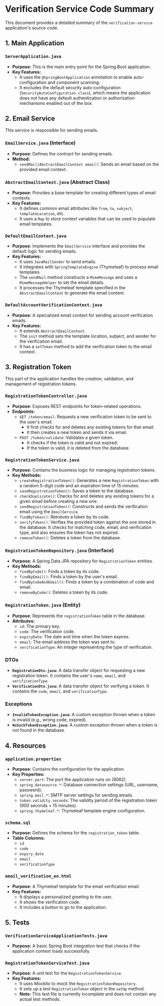 # Verification Service Code Summary

This document provides a detailed summary of the `verification-service` application's source code.

## 1. Main Application

### `ServerApplication.java`

*   **Purpose:** This is the main entry point for the Spring Boot application.
*   **Key Features:**
    *   It uses the `@SpringBootApplication` annotation to enable auto-configuration and component scanning.
    *   It excludes the default security auto-configuration (`SecurityAutoConfiguration.class`), which means the application does not have any default authentication or authorization mechanisms enabled out of the box.

## 2. Email Service

This service is responsible for sending emails.

### `EmailService.java` (Interface)

*   **Purpose:** Defines the contract for sending emails.
*   **Method:**
    *   `sendMail(AbstractEmailContext email)`: Sends an email based on the provided email context.

### `AbstractEmailContext.java` (Abstract Class)

*   **Purpose:** Provides a base template for creating different types of email contexts.
*   **Key Features:**
    *   It defines common email attributes like `from`, `to`, `subject`, `templateLocation`, etc.
    *   It uses a `Map` to store context variables that can be used to populate email templates.

### `DefaultEmailContext.java`

*   **Purpose:** Implements the `EmailService` interface and provides the default logic for sending emails.
*   **Key Features:**
    *   It uses `JavaMailSender` to send emails.
    *   It integrates with `SpringTemplateEngine` (Thymeleaf) to process email templates.
    *   The `sendMail` method constructs a `MimeMessage` and uses a `MimeMessageHelper` to set the email details.
    *   It processes the Thymeleaf template specified in the `AbstractEmailContext` to generate the email content.

### `DefaultAccountVerificationContext.java`

*   **Purpose:** A specialized email context for sending account verification emails.
*   **Key Features:**
    *   It extends `AbstractEmailContext`.
    *   The `init` method sets the template location, subject, and sender for the verification email.
    *   It has a `setToken` method to add the verification token to the email context.

## 3. Registration Token

This part of the application handles the creation, validation, and management of registration tokens.

### `RegistrationTokenController.java`

*   **Purpose:** Exposes REST endpoints for token-related operations.
*   **Endpoints:**
    *   `GET /token/email`: Requests a new verification token to be sent to the user's email.
        *   It first checks for and deletes any existing tokens for that email.
        *   It then creates a new token and sends it via email.
    *   `POST /token/validate`: Validates a given token.
        *   It checks if the token is valid and not expired.
        *   If the token is valid, it is deleted from the database.

### `RegistrationTokenService.java`

*   **Purpose:** Contains the business logic for managing registration tokens.
*   **Key Methods:**
    *   `createRegistrationToken()`: Generates a new `RegistrationToken` with a random 5-digit code and an expiration time of 15 minutes.
    *   `saveRegistrationToken()`: Saves a token to the database.
    *   `checkDuplicate()`: Checks for and deletes any existing tokens for a given email before creating a new one.
    *   `sendRegistrationToken()`: Constructs and sends the verification email using the `EmailService`.
    *   `findByToken()`: Retrieves a token by its code.
    *   `verifyToken()`: Verifies the provided token against the one stored in the database. It checks for matching code, email, and verification type, and also ensures the token has not expired.
    *   `removeToken()`: Deletes a token from the database.

### `RegistrationTokenRepository.java` (Interface)

*   **Purpose:** A Spring Data JPA repository for `RegistrationToken` entities.
*   **Key Methods:**
    *   `findByCode()`: Finds a token by its code.
    *   `findByEmail()`: Finds a token by the user's email.
    *   `findByCodeAndEmail()`: Finds a token by a combination of code and email.
    *   `removeByCode()`: Deletes a token by its code.

### `RegistrationToken.java` (Entity)

*   **Purpose:** Represents the `registrationToken` table in the database.
*   **Attributes:**
    *   `id`: The primary key.
    *   `code`: The verification code.
    *   `expiryDate`: The date and time when the token expires.
    *   `email`: The email address the token was sent to.
    *   `verificationType`: An integer representing the type of verification.

### DTOs

*   **`RegistrationDto.java`:** A data transfer object for requesting a new registration token. It contains the user's `name`, `email`, and `verificationType`.
*   **`VerificationDto.java`:** A data transfer object for verifying a token. It contains the `code`, `email`, and `verificationType`.

### Exceptions

*   **`InvalidTokenException.java`:** A custom exception thrown when a token is invalid (e.g., wrong code, expired).
*   **`NoSuchTokenException.java`:** A custom exception thrown when a token is not found in the database.

## 4. Resources

### `application.properties`

*   **Purpose:** Contains the configuration for the application.
*   **Key Properties:**
    *   `server.port`: The port the application runs on (8082).
    *   `spring.datasource.*`: Database connection settings (URL, username, password).
    *   `spring.mail.*`: SMTP server settings for sending emails.
    *   `token.validity.seconds`: The validity period of the registration token (900 seconds = 15 minutes).
    *   `spring.thymeleaf.*`: Thymeleaf template engine configuration.

### `schema.sql`

*   **Purpose:** Defines the schema for the `registration_token` table.
*   **Table Columns:**
    *   `id`
    *   `code`
    *   `expiry_date`
    *   `email`
    *   `verificationType`

### `email_verification_en.html`

*   **Purpose:** A Thymeleaf template for the email verification email.
*   **Key Features:**
    *   It displays a personalized greeting to the user.
    *   It shows the verification code.
    *   It includes a button to go to the application.

## 5. Tests

### `VerificationServiceApplicationTests.java`

*   **Purpose:** A basic Spring Boot integration test that checks if the application context loads successfully.

### `RegistrationTokenServiceTest.java`

*   **Purpose:** A unit test for the `RegistrationTokenService`.
*   **Key Features:**
    *   It uses Mockito to mock the `RegistrationTokenRepository`.
    *   It sets up a test `RegistrationToken` object in the `setUp` method.
    *   **Note:** This test file is currently incomplete and does not contain any actual test methods.
